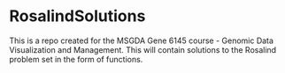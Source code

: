 # RosalindSolutions
 This is a repo created for the MSGDA Gene 6145 course - Genomic Data Visualization and Management.
 This will contain solutions to the Rosalind problem set in the form of functions.
